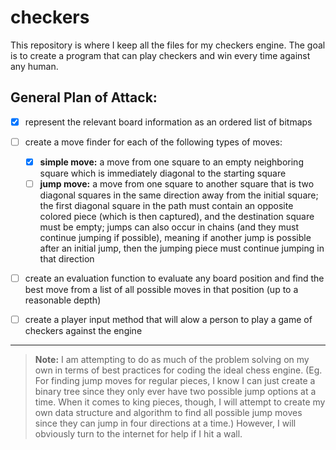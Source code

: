# checkers
This repository is where I keep all the files for my checkers engine. The goal is to create a program that can play checkers and win every time against any human.

## General Plan of Attack:

- [x] represent the relevant board information as an ordered list of bitmaps

- [ ] create a move finder for each of the following types of moves:
    - [x] **simple move:** a move from one square to an empty neighboring square which is immediately diagonal to the starting square
    - [ ] **jump move:** a move from one square to another square that is two diagonal squares in the same direction away from the initial square; the first diagonal square in the path must contain an opposite colored piece (which is then captured), and the destination square must be empty; jumps can also occur in chains (and they must continue jumping if possible), meaning if another jump is possible after an initial jump, then the jumping piece must continue jumping in that direction

- [ ] create an evaluation function to evaluate any board position and find the best move from a list of all possible moves in that position (up to a reasonable depth)

- [ ] create a player input method that will alow a person to play a game of checkers against the engine

---

> **Note:** I am attempting to do as much of the problem solving on my own in terms of best practices for coding the ideal chess engine. (Eg. For finding jump moves for regular pieces, I know I can just create a binary tree since they only ever have two possible jump options at a time. When it comes to king pieces, though, I will attempt to create my own data structure and algorithm to find all possible jump moves since they can jump in four directions at a time.) However, I will obviously turn to the internet for help if I hit a wall.